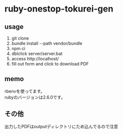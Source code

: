 # ruby-onestop-tokurei-gen

## usage
1. git clone
2. bundle install --path vendor/bundle
3. npm ci
4. dblclick server/server.bat
5. access http://localhost/
6. fill out form and click to download PDF

## memo
rbenvを使ってます。  
rubyのバージョンは2.6.0です。  

## その他
出力したPDFはoutputディレクトリにため込んでるので注意
